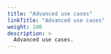 ```yaml
---
title: "Advanced use cases"
linkTitle: "Advanced use cases"
weight: 100
description: >
  Advanced use cases.
---
```



